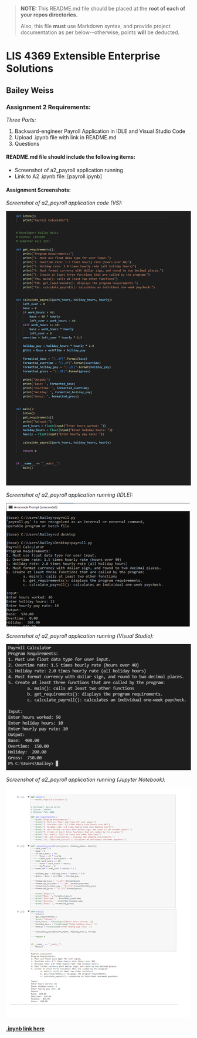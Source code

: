 > **NOTE:** This README.md file should be placed at the **root of each of your repos directories.**
>
>Also, this file **must** use Markdown syntax, and provide project documentation as per below--otherwise, points **will** be deducted.
>

# LIS 4369 Extensible Enterprise Solutions

## Bailey Weiss

### Assignment 2 Requirements:

*Three Parts:*

1. Backward-engineer Payroll Application in IDLE and Visual Studio Code
2. Upload .ipynb file with link in README.md
3. Questions


#### README.md file should include the following items:

* Screenshot of a2_payroll application running
* Link to A2 .ipynb file: [payroll.ipynb] 

#### Assignment Screenshots:
*Screenshot of a2_payroll application code (VS):*

![Code Screenshot](img/a2.png)

*Screenshot of a2_payroll application running (IDLE):*

![IDLE Screenshot](img/a2_run2.png)

*Screenshot of a2_payroll application running (Visual Studio):*

![Visual Studio Screenshot](img/a2_run.png)

*Screenshot of a2_payroll application running (Jupyter Notebook):*

![Jupyter Notebook Screenshot](img/jupyter.png)

#### [.ipynb link here](a2_payroll/Untitled.ipynb)